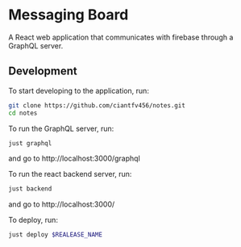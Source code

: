 # Messaging Board
A React web application that communicates with firebase through a GraphQL server.

## Development
To start developing to the application, run:
```bash
git clone https://github.com/ciantfv456/notes.git
cd notes
```

To run the GraphQL server, run:
```bash
just graphql
```
and go to http://localhost:3000/graphql

To run the react backend server, run:
```bash
just backend
```
and go to http://localhost:3000/

To deploy, run:
```bash
just deploy $REALEASE_NAME
```